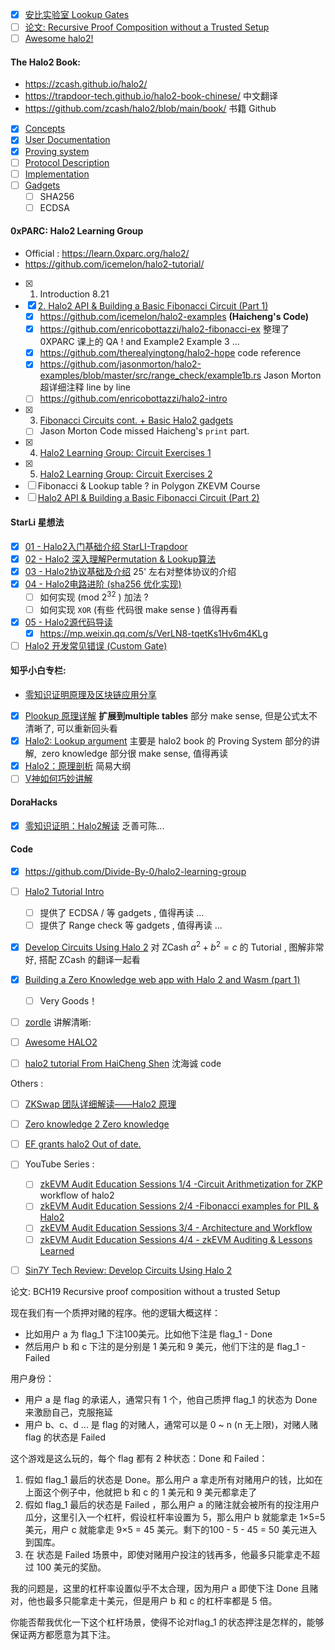 
 - [x] [安比实验室 Lookup Gates](https://github.com/sec-bit/learning-zkp/blob/develop/plonk-intro-cn/plonk-lookup.md)
 - [ ] [论文: Recursive Proof Composition without a Trusted Setup](https://eprint.iacr.org/2019/1021.pdf)
 - [ ] [Awesome halo2!](https://github.com/adria0/awesome-halo2)

#### The Halo2 Book:
  - https://zcash.github.io/halo2/
  - https://trapdoor-tech.github.io/halo2-book-chinese/  中文翻译
  - https://github.com/zcash/halo2/blob/main/book/   书籍 Github
 - [x] [Concepts](https://zcash.github.io/halo2/concepts.html)
 - [x] [User Documentation](https://zcash.github.io/halo2/user.html)
 - [x] [Proving system](https://zcash.github.io/halo2/design/proving-system.html)
 - [ ] [Protocol Description](https://zcash.github.io/halo2/design/protocol.html)
 - [ ] [Implementation](https://zcash.github.io/halo2/design/implementation.html)
 - [ ] [Gadgets](https://zcash.github.io/halo2/design/gadgets.html)
	 - [ ] SHA256
	 - [ ] ECDSA

#### 0xPARC: Halo2 Learning Group
 - Official : https://learn.0xparc.org/halo2/
 - https://github.com/icemelon/halo2-tutorial/
 - [x] 1. Introduction 8.21 
 - [x] [2. Halo2 API & Building a Basic Fibonacci Circuit (Part 1)]()  
	 - [x] https://github.com/icemelon/halo2-examples  **(Haicheng's Code)**
	 - [x]  https://github.com/enricobottazzi/halo2-fibonacci-ex  整理了 0XPARC 课上的 QA !  and Example2 Example 3 ...
	 - [x] https://github.com/therealyingtong/halo2-hope  code reference
	 - [x] https://github.com/jasonmorton/halo2-examples/blob/master/src/range_check/example1b.rs   Jason Morton 超详细注释 line by line
	 - [ ] https://github.com/enricobottazzi/halo2-intro
 - [x] 3. [Fibonacci Circuits cont. + Basic Halo2 gadgets](https://www.youtube.com/watch?v=YclxoJ069zg&t=1695s)
	 - [ ] Jason Morton Code missed Haicheng's `print` part.
 - [x] 4. [Halo2 Learning Group: Circuit Exercises 1](https://www.youtube.com/watch?v=DThChBlQQ6Y)
 - [x] 5. [Halo2 Learning Group: Circuit Exercises 2](https://www.youtube.com/watch?v=PVA4kryrmAg&t=6s)
 - [ ] Fibonacci & Lookup table ? in Polygon ZKEVM Course
 - [ ] [Halo2 API & Building a Basic Fibonacci Circuit (Part 2)](https://www.youtube.com/watch?v=YclxoJ069zg)

#### StarLi 星想法
 - [x] [01 - Halo2入门基础介绍 StarLI-Trapdoor](https://www.bilibili.com/video/BV1ML4y1M7iV)
 - [x] [02 - Halo2 深入理解Permutation & Lookup算法](https://www.bilibili.com/video/BV1C34y1t7pN)
 - [x] [03 - Halo2协议基础及介绍](https://www.bilibili.com/video/BV19L4y1T7ai)    25' 左右对整体协议的介绍
 - [x] [04 - Halo2电路进阶 (sha256 优化实现)](https://www.bilibili.com/video/BV1LL411P7ba)
	 - [ ] 如何实现 (mod  $2^{32}$ ) 加法 ? 
	 - [ ] 如何实现 `XOR`  (有些 代码很 make sense ) 值得再看
 - [x] [05 - Halo2源代码导读](https://www.bilibili.com/video/BV1HS4y1D7tX)
	 - [x] https://mp.weixin.qq.com/s/VerLN8-tqetKs1Hv6m4KLg
 - [ ] [Halo2 开发常见错误 (Custom Gate)](https://mp.weixin.qq.com/s?__biz=MzU5MzMxNTk2Nw==&mid=2247488089&idx=1&sn=0eb6b7e6ae1363522029fd8b592c5e57&chksm=fe130349c9648a5f1f376766c08b08fe6319949b14c6130909484cbe0cf8936edd7890063de9&cur_album_id=1458661849167511555&scene=190#rd)

#### 知乎小白专栏: 
 - [零知识证明原理及区块链应用分享](https://www.zhihu.com/column/c_1170346974367916032)
 - [x] [Plookup 原理详解](https://zhuanlan.zhihu.com/p/366693663)     **扩展到multiple tables** 部分 make sense, 但是公式太不清晰了, 可以重新回头看
 - [x] [Halo2: Lookup argument](https://zhuanlan.zhihu.com/p/447736247)  主要是 halo2 book 的 Proving System 部分的讲解,   zero knowledge 部分很 make sense, 值得再读
 - [x] [Halo2：原理剖析](https://zhuanlan.zhihu.com/p/385134321)    简易大纲
 - [ ] [V神如何巧妙讲解](https://zhuanlan.zhihu.com/p/429253463)

#### DoraHacks

 - [x] [零知识证明：Halo2解读](https://www.bilibili.com/video/BV1qk4y1j71i)    乏善可陈...

#### Code

 - [x] https://github.com/Divide-By-0/halo2-learning-group
 - [ ] [Halo2 Tutorial Intro](https://erroldrummond.gitbook.io/halo2-tutorial)
	 - [ ] 提供了 ECDSA / 等 gadgets , 值得再读 ...
	 - [ ] 提供了  Range check 等 gadgets , 值得再读 ...
 - [x] [Develop Circuits Using Halo 2](https://medium.com/@ola_zkzkvm/sin7y-tech-review-develop-circuits-using-halo-2-829e2f26856)    对 ZCash $a^2 + b^2 = c$  的 Tutorial , 图解非常好, 搭配 ZCash 的翻译一起看
 - [x] [Building a Zero Knowledge web app with Halo 2 and Wasm (part 1)](https://medium.com/@yujiangtham/building-a-zero-knowledge-web-app-with-halo-2-and-wasm-part-1-80858c8d16ee)
	 - [ ] Very Goods！
 - [ ] [zordle](https://github.com/nalinbhardwaj/zordle)  讲解清晰: 
 - [ ] [Awesome HALO2](https://github.com/adria0/awesome-halo2)
 - [ ] [halo2 tutorial From HaiCheng Shen](https://github.com/icemelon/halo2-tutorial)  沈海诚 code


Others :
 - [ ] [ZKSwap 团队详细解读——Halo2 原理](https://www.geekmeta.com/article/3704425.html)
 - [ ] [Zero knowledge 2 Zero knowledge](https://mirror.xyz/searchblock.eth/y11EKtXAtK3aXRVMV1yYqw7FibKHxI0fK10vlVRDaD4)
 - [ ] [EF grants halo2 Out of date.](https://github.com/EDGDrummond/EF-grant)
 - [ ] YouTube Series : 
	 - [ ] [zkEVM Audit Education Sessions 1/4 -Circuit Arithmetization for ZKP](https://www.youtube.com/watch?v=ofDcWqZAGK4)   workflow of halo2
	 - [ ] [zkEVM Audit Education Sessions 2/4 -Fibonacci examples for PIL & Halo2](https://www.youtube.com/watch?v=luMnF1fHeIk)
	 - [ ] [zkEVM Audit Education Sessions 3/4 - Architecture and Workflow](https://www.youtube.com/watch?v=qbR5pwmRxKY)
	 - [ ] [zkEVM Audit Education Sessions 4/4 - zkEVM Auditing & Lessons Learned](https://www.youtube.com/watch?v=gCKh6ySXYTU)
 - [ ] [Sin7Y Tech Review: Develop Circuits Using Halo 2](https://medium.com/@ola_zkzkvm/sin7y-tech-review-develop-circuits-using-halo-2-829e2f26856#)


论文: BCH19 Recursive proof composition without a trusted Setup


现在我们有一个质押对赌的程序。他的逻辑大概这样：
- 比如用户 a 为 flag_1 下注100美元。比如他下注是 flag_1 - Done 
- 然后用户 b 和 c 下注的是分别是 1 美元和 9 美元，他们下注的是 flag_1 - Failed

用户身份：
- 用户 a 是 flag 的承诺人，通常只有 1 个，他自己质押 flag_1 的状态为 Done 来激励自己，克服拖延
- 用户 b、c、d ... 是 flag 的对赌人，通常可以是 0 ~ n  (n 无上限)，对赌人赌 flag 的状态是 Failed

这个游戏是这么玩的，每个 flag 都有 2 种状态：Done 和 Failed：
1. 假如 flag_1 最后的状态是 Done。那么用户 a 拿走所有对赌用户的钱，比如在上面这个例子中，他就把 b 和 c 的 1 美元和 9 美元都拿走了
2. 假如 flag_1 最后的状态是 Failed ，那么用户 a 的赌注就会被所有的投注用户瓜分，这里引入一个杠杆，假设杠杆率设置为 5，那么用户 b 就能拿走 1×5=5 美元，用户 c 就能拿走 9×5 = 45 美元。剩下的100 - 5 - 45 = 50 美元进入到国库。
3. 在 状态是 Failed 场景中，即使对赌用户投注的钱再多，他最多只能拿走不超过 100 美元的奖励。

我的问题是，这里的杠杆率设置似乎不太合理，因为用户 a 即使下注 Done 且赌对，他也最多只能拿走十美元，但是用户 b 和 c 的杠杆率都是 5 倍。

你能否帮我优化一下这个杠杆场景，使得不论对flag_1 的状态押注是怎样的，能够保证两方都愿意为其下注。